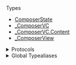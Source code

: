 <summary>Types</summary>

  - [ComposerState](/ComposerState)
  - [\_ComposerVC](/_ComposerVC)
  - [\_ComposerVC.Content](/_ComposerVC.Content)
  - [\_ComposerView](/_ComposerView)

</details>

<details>
<summary>Protocols</summary>

  - [ComposerVCDelegate](/ComposerVCDelegate)

</details>

<details>
<summary>Global Typealiases</summary>

  - [ComposerVC](/ComposerVC)
  - [ComposerView](/ComposerView)

</details>

